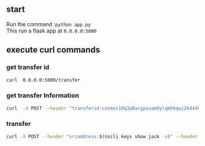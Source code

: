 ## start

Run the command :```python app.py```  
This run a flask app at ```0.0.0.0:5000```


## execute curl commands

### get transfer id

```bash
curl  0.0.0.0:5000/transfer  
```

### get transfer Information

```bash
curl  -X POST --header "transferid:cosmos10q3p8argpsuam0ylqmh6qwj2k444htrq96dshccosmos1m08557vdl5wkc7yagj5w0ak8w3vmf7ha9dfqv0test.dat" 0.0.0.0:5000/transfers  
```

### transfer

```bash
curl -X POST --header "srcaddress:$(nscli keys show jack -a)" --header "dstaddress:$(nscli keys show alice -a)"  --header "prestige:4" --header "filename:test.dat" 0.0.0.0:5000/report
```
